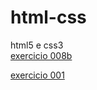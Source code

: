 # html-css
 html5 e css3 
 <br>
 <a href="https://oliveira00008.github.io/html-css/exercicio/008b/">exercicio 008b</a> <br>

 <a href="https://oliveira00008.github.io/html-css/exercicio/ex001/">exercicio 001</a>